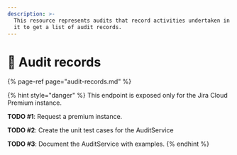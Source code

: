 ```yaml
---
description: >-
  This resource represents audits that record activities undertaken in Jira. Use
  it to get a list of audit records.
---
```


# 🔎 Audit records

{% page-ref page="audit-records.md" %}

{% hint style="danger" %}
This endpoint is exposed only for the Jira Cloud Premium instance.

**TODO \#1**: Request a premium instance. 

**TODO \#2**: Create the unit test cases for the AuditService

**TODO \#3**: Document the AuditService with examples.
{% endhint %}



